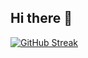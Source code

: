 ## Hi there 👋

[![GitHub Streak](https://streak-stats.demolab.com?user=nishitaggarwal&theme=radical)](https://git.io/streak-stats)

